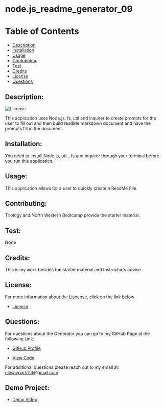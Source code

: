 
  # node.js_readme_generator_09

  # Table of Contents 


   - [Description](#description)
   - [Installation](#installation)
   - [Usage](#usage)
   - [Contributing](#contributing)
   - [Test](#test)
   - [Credits](#credits)
   - [License](#license)
   - [Questions](#description)
  
  ##  Description:

  ![License](https://img.shields.io/badge/License-MIT-blue)


   This application uses Node.js, fs, util and inquirer to create prompts for the user to fill out and then build readMe markdown document and have the prompts fill in the document.

  ## Installation:

  You need to install Node.js, util , fs and inquirer through your terminal before you run this application.



  ## Usage:

   This application allows for a user to quickly create a ReadMe File.

  ## Contributing:

   Triology and North Western Bootcamp provide the starter material.

  ## Test:

   None

  ## Credits:

   This is my work besides the starter material and Instructor's advise

  ## License:

   For more information about the Liscense, click on the link below .
  - [License](https://opensource.org/licenses/MIT)

  ## Questions:

   For questions about the Generator you can go to my GitHub Page at the following Link:

  - [GitHub Profile](https://github.com/Oliviapark113)

  - [View Code](https://github.com/Oliviapark113/node.js_readme_generator_09)

   For additional questions please reach out to my email at: oliviaypark113@gmail.com

  ## Demo Project:

  - [Demo Video](https://oliviapark113.github.io/Readme.md_demo_video/.)

